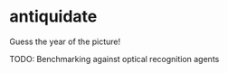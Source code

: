 # antiquidate

Guess the year of the picture!

TODO:
Benchmarking against optical recognition agents
